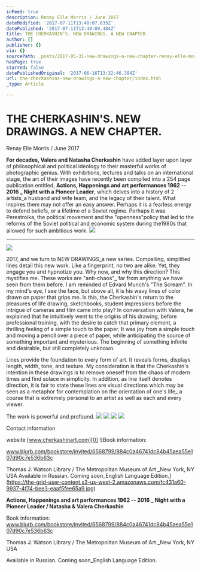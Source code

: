 ```yaml
---
inFeed: true
description: Renay Elle Morris / June 2017
dateModified: '2017-07-11T13:40:07.635Z'
datePublished: '2017-07-11T13:40:09.484Z'
title: THE CHERKASHIN’S. NEW DRAWINGS. A NEW CHAPTER.
author: []
publisher: {}
via: {}
sourcePath: _posts/2017-05-31-new-drawings-a-new-chapter-renay-elle-morris-may-2017.md
hasPage: true
starred: false
datePublishedOriginal: '2017-06-16T13:32:46.384Z'
url: the-cherkashins-new-drawings-a-new-chapter/index.html
_type: Article

---
```

# THE CHERKASHIN'S. NEW DRAWINGS. A NEW CHAPTER.

Renay Elle Morris / June 2017

**For decades, Valera and Natasha Cherkashin** have added layer upon layer of philosophical and political ideology to their masterful works of photographic genius. With exhibitions, lectures and talks on an international stage, the art of their images have recently been compiled into a 254 page publication entitled, **Actions, Happenings and art performances 1962 -- 2016 \_ Night with a Pioneer Leader**, which delves into a history of 2 artists\_a husband and wife team, and the legacy of their talent. What inspires them may not offer an easy answer. Perhaps it is a fearless energy to defend beliefs, or a lifetime of a Soviet regime. Perhaps it was Perestroika, the political movement and the "openness"policy that led to the reforms of the Soviet political and economic system during the1980s that allowed for such ambitious work.
![](https://the-grid-user-content.s3-us-west-2.amazonaws.com/3df39e8c-e4a5-44a7-bc81-6191dc9c8271.jpg)

---

![](https://the-grid-user-content.s3-us-west-2.amazonaws.com/f2c84260-fe17-4cf3-b592-f03905c6eff8.jpg)

2017, and we turn to NEW DRAWINGS\_a new series. Compelling, simplified lines detail this new work. Like a fingerprint, no two are alike. Yet, they engage you and hypnotize you. Why now, and why this direction? This mystifies me. These works are "anti-chaos"\_ far from anything we have seen from them before. I am reminded of Edvard Munch's "The Scream". In my mind's eye, I see the face, but above all, it is his wavy lines of color drawn on paper that grips me. Is this, the Cherkashin's return to the pleasures of life drawing, sketchbooks, student impressions before the intrigue of cameras and film came into play? In conversation with Valera, he explained that he intuitively went to the origins of his drawing, before professional training, with the desire to catch that primary element, a thrilling feeling of a simple touch to the paper. It was joy from a simple touch and moving a pencil over a piece of paper, while anticipating the source of something important and mysterious. The beginning of something infinite and desirable, but still completely unknown.

Lines provide the foundation to every form of art. It reveals forms, displays length, width, tone, and texture. My consideration is that the Cherkashin's intention in these drawings is to remove oneself from the chaos of modern times and find solace in simplicity. In addition, as line itself denotes direction, it is fair to state these lines are visual directions which may be seen as a metaphor for contemplation on the orientation of one's life\_ a course that is extremely personal to an artist as well as each and every viewer.

The work is powerful and profound.
![](https://the-grid-user-content.s3-us-west-2.amazonaws.com/3bf85e0e-0c20-4fa1-8a0b-83d54ca5c8d8.jpg)
![](https://the-grid-user-content.s3-us-west-2.amazonaws.com/a428eb89-5f53-4c47-ba94-4154edba2589.jpg)
![](https://the-grid-user-content.s3-us-west-2.amazonaws.com/ebe482f1-6aa0-4044-b0aa-550075d8c014.jpg)
![](https://the-grid-user-content.s3-us-west-2.amazonaws.com/12df096f-62bb-4660-8d91-852d67f1ab20.jpg)

Contact information

website [www.cherkashinart.com][0]
![Book information:

www.blurb.com/bookstore/invited/6568799/884c0a46741dc84b45aea55e107d90c7e536b63c

Thomas J. Watson Library / The Metropolitan Museum of Art _New York, NY USA
Available in Russian. Coming soon_English Language Edition.](https://the-grid-user-content.s3-us-west-2.amazonaws.com/fc431a60-9937-4f74-bee3-eaaf5fee65a9.jpg)

**Actions, Happenings and art performances 1962 -- 2016 \_ Night with a Pioneer Leader / Natasha & Valera Cherkashin**

Book information: www.blurb.com/bookstore/invited/6568799/884c0a46741dc84b45aea55e107d90c7e536b63c

Thomas J. Watson Library / The Metropolitan Museum of Art \_New York, NY USA

Available in Russian. Coming soon\_English Language Edition.

[0]: http://www.cherkashinart.com/